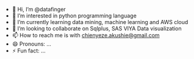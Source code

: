 - 👋 Hi, I’m @datafinger
- 👀 I’m interested in python programming language
- 🌱 I’m currently learning data mining, machine learning and AWS cloud
- 💞️ I’m looking to collaborate on Sqlplus, SAS VIYA Data visualization
- 📫 How to reach me is with chienyeze.akushie@gmail.com
- 😄 Pronouns: ...
- ⚡ Fun fact: ...

<!---
datafinger/datafinger is a ✨ special ✨ repository because its `README.md` (this file) appears on your GitHub profile.
You can click the Preview link to take a look at your changes.
--->
